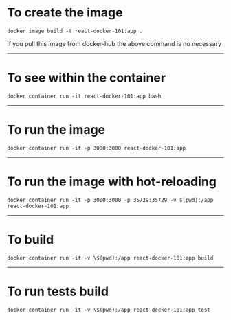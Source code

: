 # To create the image

`docker image build -t react-docker-101:app .`

if you pull this image from docker-hub the above command is no necessary

---

# To see within the container

`docker container run -it react-docker-101:app bash`

---

# To run the image

`docker container run -it -p 3000:3000 react-docker-101:app`

---

# To run the image with hot-reloading

`docker container run -it -p 3000:3000 -p 35729:35729 -v $(pwd):/app react-docker-101:app`

---

# To build

`docker container run -it -v \$(pwd):/app react-docker-101:app build`

---

# To run tests build

`docker container run -it -v \$(pwd):/app react-docker-101:app test`
